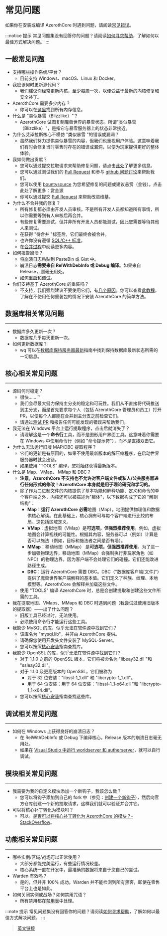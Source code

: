 # 常见问题

如果你在安装或编译 AzerothCore 时遇到问题，请阅读[常见错误](/common-errors)。

:::notice 提示
常见问题集没有回答你的问题？请阅读[如何寻求帮助](/how-to-ask-for-help)，了解如何以最佳方式解决问题。
:::

## 一般常见问题

- 支持哪些操作系统/平台？
    - 目前支持 Windows、macOS、Linux 和 Docker。
- 我应该何时更新源代码？
    - 我们建议你经常更新内核，至少每周一次，以便受益于最新的内核修复和安全补丁。
- AzerothCore 需要多少内存？
    - 你可以在[这里](/memory-usage)找到所有内存信息。
- 什么是 "类似暴雪（Blizzlike）"？
    - AzerothCore 试图复制魔兽世界的暴雪状态。所谓"类似暴雪（Blizzlike）"，是指它与暴雪服务器上的状态非常接近。
- 为什么艾泽拉斯核心不模仿 "类似暴雪 "的错误或漏洞？
    - 虽然我们努力提供类似暴雪的内容，但我们也重视用户体验。这意味着我们有时会修复当时零售时存在的错误或漏洞，以便为玩家提供更好的整体体验。
- 我如何做出贡献？
    - 您可以通过提交拉取请求来帮助修复问题，请点击[此处](/contribute)了解更多信息。
    - 您可以通过测试我们的 [Pull Request](/contribute#如何测试拉取请求) 和参与 [github 问题讨论](https://github.com/azerothcore/azerothcore-wotlk/issues)来帮助我们。
    - 您可以使用 [bountysource](/bountysource) 为您希望修复的问题或建议悬赏（金钱）。点击此处了解更多：赏金源
    - 你可以通过提交 [Pull Request](https://github.com/azerothcore/wiki) 来帮助改进维基。
- 为什么不合并我的修复？
    - 所有修复都必须由开发人员审核。不是所有开发人员都知道所有事情，所以你需要等到有人审核后再合并。
    - 有些修复需要测试，但并非所有开发人员都能测试，因此您需要等待其他人来测试。
    - 在获得 "待合并 "标签后，它们最终会被合并。
    - 也许你没有遵循 [SQL/C++ 标准](/standard-operating-procedure)。
    - 在[合并过程](/merge-process)中阅读更多内容。
- 如何报告崩溃？
    - 将崩溃日志粘贴到 PasteBin 或 Gist 中。
    - 崩溃日志**需要来自 RelWithDebInfo 或 Debug 编译**。如果来自 Release，则毫无用处。
    - [如何重启和调试](/how-to-restart-and-debug)。
- 你们支持基于 AzerothCore 的重装吗？
    - 不支持，我们强烈建议不要使用它们，有[几个原因](https://www.mangosrumors.org/why-you-should-not-use-repacks-to-run-your-wow-server/)。你可以查看[此教程](https://www.chromiecraft.com/how-to-install-a-wow-server-on-your-own-computer/)，了解在不使用任何重装包的情况下安装 AzerothCore 的简单方法。

## 数据库相关常见问题
---

- 数据库多久更新一次？
    - 数据库几乎每天更新一次。
- 如何更新数据库？
    - wq 可以在[数据库保持服务器最新](/keeping-the-server-up-to-date/database-keeping-the-server-up-to-date)指南中找到保持数据库最新状态所需的一切信息。

## 核心相关常见问题
---

- 源码何时稳定？
    - 很快...... ™
    - 我们会尽最大努力保持主分支的稳定和可玩性。我们从不直接将代码推送到主分支，而是首先要求每个人（包括 AzerothCore 管理员和员工）打开 PR，以便每个人都能在合并到主分支之前检查它们。
    - 请通过[测试 PR](/how-to-test-a-pr) 和报告任何可能发现的错误来帮助我们。
- 我无法在 Windows 平台上运行提取程序，点击后就消失了？
    - 请理解这是一个**命令行**工具，而不是图形用户界面工具。这意味着你需要在 Windows 中使用命令行（例如 "命令提示符"），而不是直接双击它。
- 为什么无法运行旧版 MAP/DBC 提取程序？
    - 它们的更新是有原因的，如果不使用最新版本的解压缩程序，在启动世界服务器时就会出错。
    - 如果使用 "TOOLS" 编译，您将始终获得最新版本。
- 什么是 Map、VMap、 MMap 和 DBC？
    - **注意，AzerothCore 不支持也不允许对客户端文件或私人/公共服务器进行任何形式的修改！AzerothCore 本身就是用于理论研究和学习的。**
    - 除了作为二进制文件的内核提供了基本功能和解释功能、定义和命令的单个客户端之外，内核还可以被描述为"躯体"，以下数据构成了它的 "解剖结构"：
        - **Map**：**运行 AzerothCore 必需**地图（Map）。地图提供物理值和数据供核心解读。在此基础上，核心拥有可与每个客户端进行比较的布局。这包括区域定义。
        - **VMap**：虚拟地图（VMap）是**可选项，但强烈推荐使用**。例如，虚拟地图会计算视线的可能性。根据其内容，服务器可以（例如）计算是否可以施法（例如，目标和施法者之间是否有墙）。
        - **MMap**：移动地图（MMap） 是**可选项，但强烈推荐使用**。为了进一步加强物理边界，移动地图（MMap）会强制执行非玩家角色（如 NPC）的物理边界，因为客户端不会处理它们的碰撞。它们还能改进路径生成。
        - **DBC**：运行 AzerothCore 需要 DBC。DBC（"数据库客户端[文件]"）提供了魔兽世界客户端解释的基本值。它们定义了种族、纹理、本地模型等。AzerothCore 会解释并加载这些文件。
    - 使用 "TOOLS" 编译 AzerothCore 时，总是会创建提取和创建这些文件所需的工具。
- 我在提取地图、VMaps、MMaps 和 DBC 时遇到问题（我尝试过使用旧版本的提取器）——出了什么问题？
    - 旧版工具已经过时，无法使用。
    - 必须使用命令行才能运行这些工具。
- 我缺少 MySQL 的库，似乎无法在软件源中找到它们？
    - 该库名为 "mysql.lib"，并非由 AzerothCore 提供。
    - 请确保您使用开发头文件安装了 MySQL-Server。
    - 您可以按照[核心安装](/core-installation)指南查找库。
- 我缺少 OpenSSL 的库，似乎无法在软件源中找到它们？
    - 对于 1.1.0 之前的 OpenSSL 版本，它们将被命名为 "libeay32.dll "和 "ssleay32.dll"。
    - 对于 1.1.0 及更高版本的 OpenSSL，它们被称为
        - 对于 32 位安装："libssl-1_1.dll" 和 "libcrypto-1_1.dll"。
        - 用于 64 位安装：用于 64 位安装："libssl-1_1-x64.dll "和 "libcrypto-1_1-x64.dll"。
    - 您可以按照[核心安装](/core-installation)指南查找这些库。

## 调试相关常见问题
---

- 如何在 Windows 上获得良好的崩溃日志？
    - 在 RelWithDebInfo 或 Debug 下编译核心。Release 版本的崩溃日志毫无用处。
    - 如果在 [Visual Studio 中运行 worldserver 和 autherserver](/run-worldserver-and-authserver-in-visual-studio)，就可以自行调试。

## 模块相关常见问题
---

- 我需要为我的自定义模块添加一个新钩子，我该怎么做？
    - 您可以将钩子添加到自己的 fork 中（参见：[创建一个新钩子](/hooks-script)），然后向官方仓库创建一个新的拉取请求，这样我们就可以验证并合并它。
- 可以将核心补丁转化为模块吗？
    - 可以。[是否可以将核心补丁转化为 AzerothCore 的模块？- StackOverflow](https://stackoverflow.com/questions/66340549/is-it-possible-to-turn-a-core-patch-into-a-module-for-azerothcore/66340683#66340683)。

## 功能相关常见问题
---

- 哪些实例/区域/战场可以正常使用？
    - 大部分都能完美运行，有些运行情况较差。
    - 核心系统一直在开发中，最准确的数据将来自于您自己的尝试。
- Warden 有效吗？
    - 是的，但并非 100% 成功。Warden 并不能检测到所有黑客，即使在零售平台上也是如此。
- 如何关闭实例或战场？如何禁用咒语？
    - 所有禁用都在[禁用表](/disables)中处理。

:::note 提示
常见问题集没有回答你的问题？请阅读[如何寻求帮助](/how-to-ask-for-help)，了解如何以最佳方式解决问题。
:::

> [英文链接](https://www.azerothcore.org/wiki/faq)
